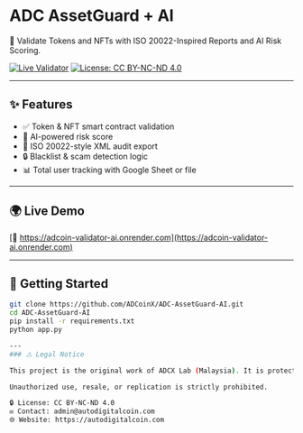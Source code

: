 # ADC AssetGuard + AI

🔐 Validate Tokens and NFTs with ISO 20022-Inspired Reports and AI Risk Scoring.

[![Live Validator](https://img.shields.io/badge/Live-Demo-green)](https://adcoin-validator-ai.onrender.com)
[![License: CC BY-NC-ND 4.0](https://img.shields.io/badge/License-CC%20BY--NC--ND%204.0-lightgrey.svg)](https://creativecommons.org/licenses/by-nc-nd/4.0/)

---

## ✨ Features
- ✅ Token & NFT smart contract validation
- 🧠 AI-powered risk score
- 🧾 ISO 20022-style XML audit export
- 🔒 Blacklist & scam detection logic
- 📊 Total user tracking with Google Sheet or file

---

## 🌍 Live Demo
[🔗 https://adcoin-validator-ai.onrender.com](https://adcoin-validator-ai.onrender.com)

---

## 🚀 Getting Started

```bash
git clone https://github.com/ADCoinX/ADC-AssetGuard-AI.git
cd ADC-AssetGuard-AI
pip install -r requirements.txt
python app.py

---
### ⚠️ Legal Notice

This project is the original work of ADCX Lab (Malaysia). It is protected by international copyright and licensing terms. 

Unauthorized use, resale, or replication is strictly prohibited.

🔒 License: CC BY-NC-ND 4.0  
✉️ Contact: admin@autodigitalcoin.com  
🌐 Website: https://autodigitalcoin.com  
